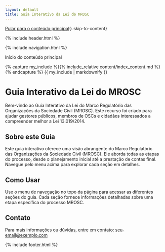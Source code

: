 ```yaml
---
layout: default
title: Guia Interativo da Lei do MROSC
---
```


<script>
document.documentElement.lang = 'pt-BR';
</script>

[Pular para o conteúdo principal](#conteudo-principal){:.skip-to-content}

{% include header.html %}

{% include navigation.html %}

<a id="conteudo-principal" class="visually-hidden">Início do conteúdo principal</a>

<main>

{% capture my_include %}{% include_relative content/index_content.md %}{% endcapture %}
{{ my_include | markdownify }}
  
# Guia Interativo da Lei do MROSC

Bem-vindo ao Guia Interativo da Lei do Marco Regulatório das Organizações da Sociedade Civil (MROSC). Este recurso foi criado para ajudar gestores públicos, membros de OSCs e cidadãos interessados a compreender melhor a Lei 13.019/2014.

## Sobre este Guia

Este guia interativo oferece uma visão abrangente do Marco Regulatório das Organizações da Sociedade Civil (MROSC). Ele aborda todas as etapas do processo, desde o planejamento inicial até a prestação de contas final. Navegue pelo menu acima para explorar cada seção em detalhes.

## Como Usar

Use o menu de navegação no topo da página para acessar as diferentes seções do guia. Cada seção fornece informações detalhadas sobre uma etapa específica do processo MROSC.

## Contato

Para mais informações ou dúvidas, entre em contato: [seu-email@exemplo.com](mailto:seu-email@exemplo.com)

</main>

{% include footer.html %}

